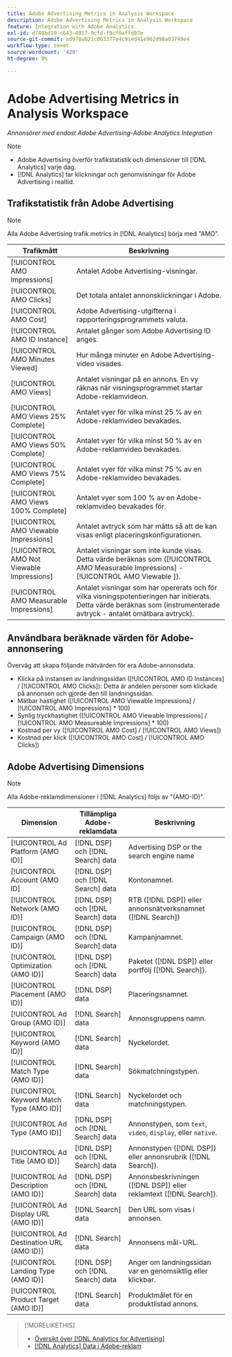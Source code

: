 ```yaml
---
title: Adobe Advertising Metrics in Analysis Workspace
description: Adobe Advertising Metrics in Analysis Workspace
feature: Integration with Adobe Analytics
exl-id: d740bd19-c643-4917-9cfd-f9cf0affd07e
source-git-commit: ad978a021c063377e4c91ed41e902d98a03749e4
workflow-type: tm+mt
source-wordcount: '429'
ht-degree: 0%

---
```


# Adobe Advertising Metrics in Analysis Workspace

*Annonsörer med endast Adobe Advertising-Adobe Analytics Integration*

>[!NOTE]
>
>* Adobe Advertising överför trafikstatistik och dimensioner till [!DNL Analytics] varje dag.
>* [!DNL Analytics] tar klickningar och genomvisningar för Adobe Advertising i realtid.


## Trafikstatistik från Adobe Advertising

>[!NOTE]
>
>Alla Adobe Advertising trafik metrics in [!DNL Analytics] börja med &quot;AMO&quot;.

| Trafikmått | Beskrivning |
| -------------- | ----------- |
| [!UICONTROL AMO Impressions] | Antalet Adobe Advertising-visningar. |
| [!UICONTROL AMO Clicks] | Det totala antalet annonsklickningar i Adobe. |
| [!UICONTROL AMO Cost] | Adobe Advertising-utgifterna i rapporteringsprogrammets valuta. |
| [!UICONTROL AMO ID Instance] | Antalet gånger som Adobe Advertising ID anges. |
| [!UICONTROL AMO Minutes Viewed] | Hur många minuter en Adobe Advertising-video visades. |
| [!UICONTROL AMO Views] | Antalet visningar på en annons. En vy räknas när visningsprogrammet startar Adobe-reklamvideon. |
| [!UICONTROL AMO Views 25% Complete] | Antalet vyer för vilka minst 25 % av en Adobe-reklamvideo bevakades. |
| [!UICONTROL AMO Views 50% Complete] | Antalet vyer för vilka minst 50 % av en Adobe-reklamvideo bevakades. |
| [!UICONTROL AMO Views 75% Complete] | Antalet vyer för vilka minst 75 % av en Adobe-reklamvideo bevakades. |
| [!UICONTROL AMO Views 100% Complete] | Antalet vyer som 100 % av en Adobe-reklamvideo bevakades för. |
| [!UICONTROL AMO Viewable Impressions] | Antalet avtryck som har mätts så att de kan visas enligt placeringskonfigurationen. |
| [!UICONTROL AMO Not Viewable Impressions] | Antalet visningar som inte kunde visas. Detta värde beräknas som ([!UICONTROL AMO Measurable Impressions] - [!UICONTROL AMO Viewable ]). |
| [!UICONTROL AMO Measurable Impressions] | Antalet visningar som har opererats och för vilka visningspotentieringen har initierats. Detta värde beräknas som (instrumenterade avtryck - antalet omätbara avtryck). |

## Användbara beräknade värden för Adobe-annonsering

Överväg att skapa följande mätvärden för era Adobe-annonsdata.

* Klicka på instansen av landningssidan ([!UICONTROL AMO ID Instances] / [!UICONTROL AMO Clicks]): Detta är andelen personer som klickade på annonsen och gjorde den till landningssidan.
* Mätbar hastighet ([!UICONTROL AMO Viewable Impressions] / [!UICONTROL AMO Impressions] * 100)
* Synlig tryckhastighet ([!UICONTROL AMO Viewable Impressions] / [!UICONTROL AMO Measureable Impressions] * 100)
* Kostnad per vy ([!UICONTROL AMO Cost] / [!UICONTROL AMO Views])
* Kostnad per klick ([!UICONTROL AMO Cost] / [!UICONTROL AMO Clicks])

## Adobe Advertising Dimensions

>[!NOTE]
>
>Alla Adobe-reklamdimensioner i [!DNL Analytics] följs av &quot;(AMO-ID)&quot;.

| Dimension | Tillämpliga Adobe-reklamdata | Beskrivning |
| ----------- | ---------- | ---------- |
| [!UICONTROL Ad Platform (AMO ID)] | [!DNL DSP] och [!DNL Search] data | Advertising DSP or the search engine name |
| [!UICONTROL Account (AMO ID] | [!DNL DSP] och [!DNL Search] data | Kontonamnet. |
| [!UICONTROL Network (AMO ID)] | [!DNL DSP] och [!DNL Search] data | RTB ([!DNL DSP]) eller annonsnätverksnamnet ([!DNL Search]) |
| [!UICONTROL Campaign (AMO ID)] | [!DNL DSP] och [!DNL Search] data | Kampanjnamnet. |
| [!UICONTROL Optimization (AMO ID)] | [!DNL DSP] och [!DNL Search] data | Paketet ([!DNL DSP]) eller portfölj ([!DNL Search]). |
| [!UICONTROL Placement (AMO ID)] | [!DNL DSP] data | Placeringsnamnet. |
| [!UICONTROL Ad Group (AMO ID)] | [!DNL Search] data | Annonsgruppens namn. |
| [!UICONTROL Keyword (AMO ID)] | [!DNL Search] data | Nyckelordet. |
| [!UICONTROL Match Type (AMO ID)] | [!DNL Search] data | Sökmatchningstypen. |
| [!UICONTROL Keyword Match Type (AMO ID)] | [!DNL Search] data | Nyckelordet och matchningstypen. |
| [!UICONTROL Ad Type (AMO ID)] | [!DNL DSP] och [!DNL Search] data | Annonstypen, som `text`, `video`, `display`, eller `native`. |
| [!UICONTROL Ad Title (AMO ID)] | [!DNL DSP] och [!DNL Search] data | Annonstypen ([!DNL DSP]) eller annonsrubrik ([!DNL Search]). |
| [!UICONTROL Ad Description (AMO ID)] | [!DNL DSP] och [!DNL Search] data | Annonsbeskrivningen ([!DNL DSP]) eller reklamtext ([!DNL Search]). |
| [!UICONTROL Ad Display URL (AMO ID)] | [!DNL Search] data | Den URL som visas i annonsen. |
| [!UICONTROL Ad Destination URL (AMO ID)] | [!DNL Search] data | Annonsens mål-URL. |
| [!UICONTROL Landing Type (AMO ID)] | [!DNL DSP] och [!DNL Search] data | Anger om landningssidan var en genomsiktlig eller klickbar. |
| [!UICONTROL Product Target (AMO ID)] | [!DNL Search] data | Produktmålet för en produktlistad annons. |

>[!MORELIKETHIS]
>
>* [Översikt över [!DNL Analytics for Advertising]](overview.md)
>* [[!DNL Analytics] Data i Adobe-reklam](/help/integrations/analytics/analytics-data-in-advertising-cloud.md)

